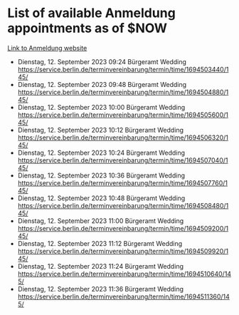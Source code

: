 # List of available Anmeldung appointments as of $NOW
[Link to Anmeldung website](https://service.berlin.de/terminvereinbarung/termin/tag.php?termin=1&anliegen[]=120686&dienstleisterlist=122210,122217,327316,122219,327312,122227,327314,122231,327346,122243,327348,122254,122252,329742,122260,329745,122262,329748,122271,327278,122273,327274,122277,327276,330436,122280,327294,122282,327290,122284,327292,122291,327270,122285,327266,122286,327264,122296,327268,150230,329760,122297,327286,122294,327284,122312,329763,122314,329775,122304,327330,122311,327334,122309,327332,317869,122281,327352,122279,329772,122283,122276,327324,122274,327326,122267,329766,122246,327318,122251,327320,122257,327322,122208,327298,122226,327300&herkunft=http%3A%2F%2Fservice.berlin.de%2Fdienstleistung%2F120686%2F)
- Dienstag, 12. September 2023 09:24 Bürgeramt Wedding https://service.berlin.de/terminvereinbarung/termin/time/1694503440/145/
- Dienstag, 12. September 2023 09:48 Bürgeramt Wedding https://service.berlin.de/terminvereinbarung/termin/time/1694504880/145/
- Dienstag, 12. September 2023 10:00 Bürgeramt Wedding https://service.berlin.de/terminvereinbarung/termin/time/1694505600/145/
- Dienstag, 12. September 2023 10:12 Bürgeramt Wedding https://service.berlin.de/terminvereinbarung/termin/time/1694506320/145/
- Dienstag, 12. September 2023 10:24 Bürgeramt Wedding https://service.berlin.de/terminvereinbarung/termin/time/1694507040/145/
- Dienstag, 12. September 2023 10:36 Bürgeramt Wedding https://service.berlin.de/terminvereinbarung/termin/time/1694507760/145/
- Dienstag, 12. September 2023 10:48 Bürgeramt Wedding https://service.berlin.de/terminvereinbarung/termin/time/1694508480/145/
- Dienstag, 12. September 2023 11:00 Bürgeramt Wedding https://service.berlin.de/terminvereinbarung/termin/time/1694509200/145/
- Dienstag, 12. September 2023 11:12 Bürgeramt Wedding https://service.berlin.de/terminvereinbarung/termin/time/1694509920/145/
- Dienstag, 12. September 2023 11:24 Bürgeramt Wedding https://service.berlin.de/terminvereinbarung/termin/time/1694510640/145/
- Dienstag, 12. September 2023 11:36 Bürgeramt Wedding https://service.berlin.de/terminvereinbarung/termin/time/1694511360/145/
